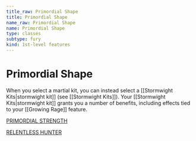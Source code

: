 ```yaml
---
title_raw: Primordial Shape
title: Primordial Shape
name_raw: Primordial Shape
name: Primordial Shape
type: classes
subtype: fury
kind: 1st-level features
---
```


# Primordial Shape

When you select a martial kit, you can instead select a [[Stormwight Kits|stormwight kit]] (see [[Stormwight Kits]]). Your [[Stormwight Kits|stormwight kit]] grants you a number of benefits, including effects tied to your [[Growing Rage]] feature.

[PRIMORDIAL STRENGTH](./Primordial%20Strength/Primordial%20Strength.md)

[RELENTLESS HUNTER](./Relentless%20Hunter.md)
